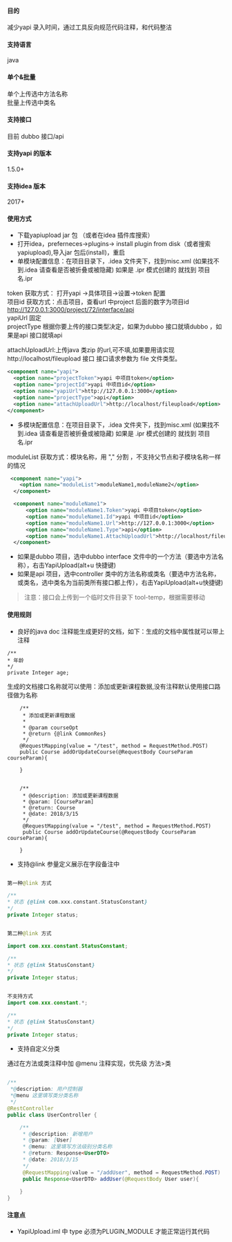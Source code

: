 #### 目的
减少yapi 录入时间，通过工具反向规范代码注释，和代码整洁

#### 支持语言
java

#### 单个&批量

单个上传选中方法名称 <br>
批量上传选中类名 <br>

#### 支持接口
目前 dubbo 接口/api

#### 支持yapi 的版本
1.5.0+

#### 支持idea 版本
2017+


#### 使用方式
- 下载yapiupload jar 包 （或者在idea 插件库搜索）
- 打开idea，preferneces->plugins-> install plugin from disk（或者搜索 yapiupload),导入jar 包后(install)，重启
- 单模块配置信息：在项目目录下，.idea 文件夹下，找到misc.xml   (如果找不到.idea 请查看是否被折叠或被隐藏) 如果是 .ipr 模式创建的
就找到 项目名.ipr


token 获取方式： 打开yapi ->具体项目->设置->token 配置 <br>
项目id 获取方式：点击项目，查看url 中project 后面的数字为项目id  http://127.0.0.1:3000/project/72/interface/api<br>
yapiUrl 固定<br>
projectType 根据你要上传的接口类型决定，如果为dubbo 接口就填dubbo ，如果是api 接口就填api<br>

attachUploadUrl:上传java 类zip 的url,可不填,如果要用请实现http://localhost/fileupload 接口
接口请求参数为 file  文件类型。


```xml
<component name="yapi">
  <option name="projectToken">yapi 中项目token</option>
  <option name="projectId">yapi 中项目id</option>
  <option name="yapiUrl">http://127.0.0.1:3000</option>
  <option name="projectType">api</option>
  <option name="attachUploadUrl">http://localhost/fileupload</option>
</component>
```

- 多模块配置信息：在项目目录下，.idea 文件夹下，找到misc.xml   (如果找不到.idea 请查看是否被折叠或被隐藏) 如果是 .ipr 模式创建的
          就找到 项目名.ipr
          
moduleList 获取方式：模块名称，用 "," 分割 ，不支持父节点和子模块名称一样的情况      
          
```xml
 <component name="yapi">
    <option name="moduleList">moduleName1,moduleName2</option>
  </component>

  <component name="moduleName1">
      <option name="moduleName1.Token">yapi 中项目token</option>
      <option name="moduleName1.Id">yapi 中项目id</option>
      <option name="moduleName1.Url">http://127.0.0.1:3000</option>
      <option name="moduleName1.Type">api</option>
      <option name="moduleName1.AttachUploadUrl">http://localhost/fileupload</option>
  </component>

```          

- 如果是dubbo 项目，选中dubbo interface 文件中的一个方法（要选中方法名称），右击YapiUpload(alt+u 快捷键)
- 如果是api 项目，选中controller 类中的方法名称或类名（要选中方法名称，或类名，选中类名为当前类所有接口都上传），右击YapiUpload(alt+u快捷键)




> 注意：接口会上传到一个临时文件目录下 tool-temp，根据需要移动



#### 使用规则

- 良好的java doc 注释能生成更好的文档，如下：生成的文档中属性就可以带上注释

```
/** 
* 年龄
*/
private Integer age;

```

生成的文档接口名称就可以使用：添加或更新课程数据,没有注释默认使用接口路径做为名称

```
    /**
     * 添加或更新课程数据
     *
     * @param courseOpt
     * @return {@link CommonRes}
     */
    @RequestMapping(value = "/test", method = RequestMethod.POST)
    public Course addOrUpdateCourse(@RequestBody CourseParam courseParam){
    
    }
    
    
    /**
     * @description: 添加或更新课程数据
     * @param: [CourseParam]
     * @return: Course
     * @date: 2018/3/15
     */
     @RequestMapping(value = "/test", method = RequestMethod.POST)
     public Course addOrUpdateCourse(@RequestBody CourseParam courseParam){
    
    }

```

- 支持@link 参量定义展示在字段备注中


```java

第一种@link 方式

/** 
* 状态 {@link com.xxx.constant.StatusConstant}
*/
private Integer status;


第二种@link 方式

import com.xxx.constant.StatusConstant;

/** 
* 状态 {@link StatusConstant}
*/
private Integer status;


不支持方式
import com.xxx.constant.*;

/** 
* 状态 {@link StatusConstant}
*/
private Integer status;

``` 

- 支持自定义分类 

通过在方法或类注释中加  @menu 注释实现，优先级 方法>类


```java 

/** 
 *@description: 用户控制器
 *@menu 这里填写类分类名称
 */   
@RestController
public class UserController {

    /**
     * @description: 新增用户
     * @param: [User]
     * @menu: 这里填写方法级别分类名称
     * @return: Response<UserDTO>
     * @date: 2018/3/15
     */
     @RequestMapping(value = "/addUser", method = RequestMethod.POST)
     public Response<UserDTO> addUser(@RequestBody User user){
    
    }
}

```




#### 注意点

- YapiUpload.iml 中 <module type="PLUGIN_MODULE" version="4">  type 必须为PLUGIN_MODULE 才能正常运行其代码